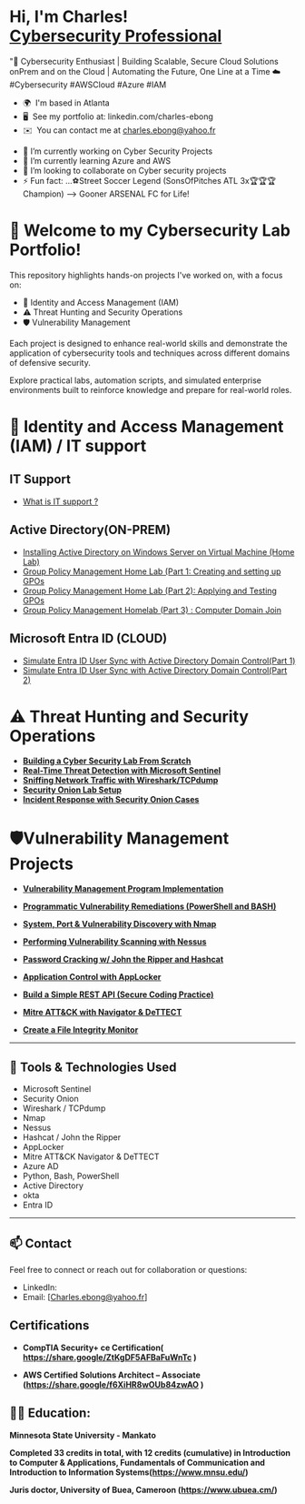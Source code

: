 <h1>Hi, I'm Charles! <br/><a href="https://github.com/chuckworkstation/chuckworkstation"></a> <a href="https://www.linkedin.com/in/">Cybersecurity Professional</a> <a ></a></h1>

"🚀 Cybersecurity Enthusiast | Building Scalable, Secure Cloud Solutions onPrem and on the Cloud | Automating the Future, One Line at a Time ☁️
#Cybersecurity #AWSCloud #Azure #IAM

* 🌍  I'm based in Atlanta
* 🖥️  See my portfolio at: linkedin.com/charles-ebong
* ✉️  You can contact me at [charles.ebong@yahoo.fr](mailto:charles.ebong@yahoo.fr)
- 🔭 I’m currently working on Cyber Security Projects
- 🌱 I’m currently learning Azure and AWS
- 👯 I’m looking to collaborate on Cyber security projects
- ⚡ Fun fact: ...⚽Street Soccer Legend (SonsOfPitches ATL 3x🏆🏆🏆 Champion)
-->  Gooner ARSENAL FC for Life!
  




# 🔐 Welcome to my Cybersecurity Lab Portfolio!

This repository highlights hands-on projects I've worked on, with a focus on:

-  🔐 Identity and Access Management (IAM)  
- ⚠️ Threat Hunting and Security Operations 
-  🛡️ Vulnerability Management

Each project is designed to enhance real-world skills and demonstrate the application of cybersecurity tools and techniques across different domains of defensive security. 

Explore practical labs, automation scripts, and simulated enterprise environments built to reinforce knowledge and prepare for real-world roles.


# 🔐 Identity and Access Management (IAM)  / IT support 

 ## IT Support
- [What is IT support ?](https://github.com/chuckworkstation/What-is-IT-support/blob/main/README.md)

 ##   Active Directory(ON-PREM)
- [Installing Active Directory on Windows Server on Virtual Machine (Home Lab)](https://github.com/chuckworkstation/Active-Directory-Home-Lab/blob/main/README.md)
- [Group Policy Management Home Lab (Part 1: Creating and setting up GPOs](https://github.com/chuckworkstation/Goup-policy-Management-Home-Lab-Creating-and-setting-up-GPOs/blob/main/README.md)
- [Group Policy Management Home Lab (Part 2): Applying and Testing GPOs](https://github.com/chuckworkstation/Applying-and-Testing-GPOs/blob/main/README.md)
- [Group Policy Management Homelab (Part 3) : Computer Domain Join](https://github.com/chuckworkstation/Applying-and-Testing-GPOs-Computer-Domain-Join)

 ##  Microsoft Entra ID (CLOUD)
 - [Simulate Entra ID User Sync with Active Directory Domain Control(Part 1)](https://github.com/chuckworkstation/User-Synchronization-in-Entra-ID-with-Active-Directory/blob/main/README.md)
 - [Simulate Entra ID User Sync with Active Directory Domain Control(Part 2)](https://github.com/chuckworkstation/simulate-entra-id-user-sync-with-active-directory-Domain-control-part-2/blob/main/README.md)

  

# ⚠️ Threat Hunting and Security Operations


- **[Building a Cyber Security Lab From Scratch](https://github.com/yourusername/cyber-lab-setup)**   
- **[Real-Time Threat Detection with Microsoft Sentinel](https://github.com/yourusername/sentinel-threat-detection)**  
- **[Sniffing Network Traffic with Wireshark/TCPdump](https://github.com/yourusername/network-traffic-analysis)**  
- **[Security Onion Lab Setup](https://github.com/yourusername/security-onion-lab)**  
- **[Incident Response with Security Onion Cases](https://github.com/yourusername/security-onion-response)**  




# 🛡️Vulnerability Management Projects

- **[Vulnerability Management Program Implementation](https://github.com/chuckworkstation/Vulnerability-Management-Program-Implementation)**
- **[Programmatic Vulnerability Remediations (PowerShell and BASH)](https://github.com/joshcybertest/programmatic-vulnerability-remediations)**

- **[System, Port & Vulnerability Discovery with Nmap](https://github.com/yourusername/nmap-discovery-project)**  
- **[Performing Vulnerability Scanning with Nessus](https://github.com/yourusername/nessus-vulnerability-scanning)**  
- **[Password Cracking w/ John the Ripper and Hashcat](https://github.com/yourusername/password-cracking-tools)**  
- **[Application Control with AppLocker](https://github.com/yourusername/applocker-control-demo)**  
- **[Build a Simple REST API (Secure Coding Practice)](https://github.com/yourusername/rest-api-security-lab)**  
- **[Mitre ATT&CK with Navigator & DeTTECT](https://github.com/yourusername/mitre-attck-navigator)**  
- **[Create a File Integrity Monitor](https://github.com/yourusername/file-integrity-monitor)**












---

## 🧰 Tools & Technologies Used

- Microsoft Sentinel
- Security Onion
- Wireshark / TCPdump
- Nmap
- Nessus
- Hashcat / John the Ripper
- AppLocker
- Mitre ATT&CK Navigator & DeTTECT
- Azure AD
- Python, Bash, PowerShell
- Active Directory
- okta
- Entra ID
---

## 📫 Contact

Feel free to connect or reach out for collaboration or questions:

- LinkedIn:
- Email: [Charles.ebong@yahoo.fr]



<h2>Certifications</h2>

- <b>CompTIA Security+ ce Certification( https://share.google/ZtKgDF5AFBaFuWnTc )</b>

- <b>AWS Certified Solutions Architect – Associate (https://share.google/f6XiHR8wOUb84zwAO )</b>

<h2>👨‍💻 Education:</h2>

<b>Minnesota State University - Mankato

Completed 33 credits in total, with 12 credits (cumulative) in Introduction to Computer & Applications, Fundamentals of Communication and Introduction to Information Systems(https://www.mnsu.edu/)

<b>Juris doctor, University of Buea, Cameroon (https://www.ubuea.cm/)</b>


